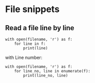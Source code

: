# File snippets

## Read a file line by line

```
with open(filename, 'r') as f:
    for line in f:
        print(line)
```

with Line number:

```
with open(filename, 'r') as f:
    for line_no, line in enumerate(f):
        print(line_no, line)
```
